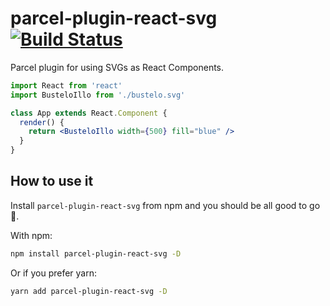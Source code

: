 # parcel-plugin-react-svg [![Build Status](https://travis-ci.org/restlessbit/parcel-plugin-react-svg.svg?branch=master)](https://travis-ci.org/restlessbit/parcel-plugin-react-svg)

Parcel plugin for using SVGs as React Components.

```jsx
import React from 'react'
import BusteloIllo from './bustelo.svg'

class App extends React.Component {
  render() {
    return <BusteloIllo width={500} fill="blue" />
  }
}
```

## How to use it

Install `parcel-plugin-react-svg` from npm and you should be all good to go 💫.

With npm:

```bash
npm install parcel-plugin-react-svg -D
```

Or if you prefer yarn:

```bash
yarn add parcel-plugin-react-svg -D
```
